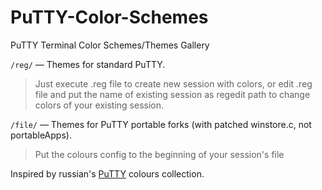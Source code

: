 PuTTY-Color-Schemes
===================

PuTTY Terminal Color Schemes/Themes Gallery

``/reg/`` — Themes for standard PuTTY.
>Just execute .reg file to create new session with colors,
>or edit .reg file and put the name of existing session as regedit path to change colors of your existing session.

``/file/`` — Themes for PuTTY portable forks (with patched winstore.c, not portableApps).
>Put the colours config to the beginning of your session's file

Inspired by russian's [PuTTY](http://putty.org.ru/themes/index.html) colours collection.
